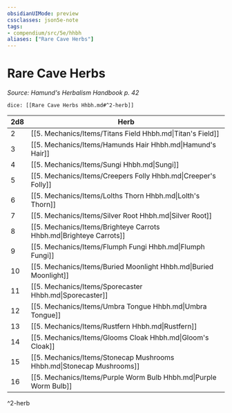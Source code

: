 ```yaml
---
obsidianUIMode: preview
cssclasses: json5e-note
tags:
- compendium/src/5e/hhbh
aliases: ["Rare Cave Herbs"]
---
```

# Rare Cave Herbs
*Source: Hamund's Herbalism Handbook p. 42* 

`dice: [[Rare Cave Herbs Hhbh.md#^2-herb]]`

| 2d8 | Herb |
|-----|------|
| 2 | [[5. Mechanics/Items/Titans Field Hhbh.md\|Titan's Field]] |
| 3 | [[5. Mechanics/Items/Hamunds Hair Hhbh.md\|Hamund's Hair]] |
| 4 | [[5. Mechanics/Items/Sungi Hhbh.md\|Sungi]] |
| 5 | [[5. Mechanics/Items/Creepers Folly Hhbh.md\|Creeper's Folly]] |
| 6 | [[5. Mechanics/Items/Lolths Thorn Hhbh.md\|Lolth's Thorn]] |
| 7 | [[5. Mechanics/Items/Silver Root Hhbh.md\|Silver Root]] |
| 8 | [[5. Mechanics/Items/Brighteye Carrots Hhbh.md\|Brighteye Carrots]] |
| 9 | [[5. Mechanics/Items/Flumph Fungi Hhbh.md\|Flumph Fungi]] |
| 10 | [[5. Mechanics/Items/Buried Moonlight Hhbh.md\|Buried Moonlight]] |
| 11 | [[5. Mechanics/Items/Sporecaster Hhbh.md\|Sporecaster]] |
| 12 | [[5. Mechanics/Items/Umbra Tongue Hhbh.md\|Umbra Tongue]] |
| 13 | [[5. Mechanics/Items/Rustfern Hhbh.md\|Rustfern]] |
| 14 | [[5. Mechanics/Items/Glooms Cloak Hhbh.md\|Gloom's Cloak]] |
| 15 | [[5. Mechanics/Items/Stonecap Mushrooms Hhbh.md\|Stonecap Mushrooms]] |
| 16 | [[5. Mechanics/Items/Purple Worm Bulb Hhbh.md\|Purple Worm Bulb]] |
^2-herb